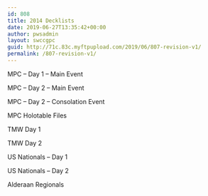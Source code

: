 ```yaml
---
id: 808
title: 2014 Decklists
date: 2019-06-27T13:35:42+00:00
author: pwsadmin
layout: swccgpc
guid: http://71c.83c.myftpupload.com/2019/06/807-revision-v1/
permalink: /807-revision-v1/
---
```

MPC – Day 1 – Main Event

MPC – Day 2 – Main Event

MPC – Day 2 – Consolation Event

MPC Holotable Files

TMW Day 1

TMW Day 2

US Nationals – Day 1

US Nationals – Day 2

Alderaan Regionals